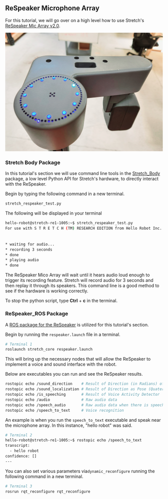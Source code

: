 ## ReSpeaker Microphone Array

For this tutorial, we will go over on a high level how to use Stretch's [ReSpeaker Mic Array v2.0](https://wiki.seeedstudio.com/ReSpeaker_Mic_Array_v2.0/).  



<p align="center">
  <img src="images/respeaker.jpg"/>
</p>


### Stretch Body Package
In this tutorial's section we will use command line tools in the [Stretch_Body](https://github.com/hello-robot/stretch_body) package, a low level Python API for Stretch's hardware, to directly interact with the ReSpeaker.

Begin by typing the following command in a new terminal.

```bash
stretch_respeaker_test.py
```

The following will be displayed in your terminal
```bash
hello-robot@stretch-re1-1005:~$ stretch_respeaker_test.py
For use with S T R E T C H (TM) RESEARCH EDITION from Hello Robot Inc.


* waiting for audio...
* recording 3 seconds
* done
* playing audio
* done

```

The ReSpeaker Mico Array will wait until it hears audio loud enough to trigger its recording feature. Stretch will record audio for 3 seconds and then replay it through its speakers. This command line is a good method to see if the hardware is working correctly.

To stop the python script, type **Ctrl** + **c** in the terminal.

### ReSpeaker_ROS Package

A [ROS package for the ReSpeaker](https://index.ros.org/p/respeaker_ros/#melodic) is utilized for this tutorial's section.

Begin by running the `respeaker.launch` file in a terminal.

```bash
# Terminal 1
roslaunch stretch_core respeaker.launch
```
This will bring up the necessary nodes that will allow the ReSpeaker to implement a voice and sound interface with the robot.

Below are executables you can run and see the ReSpeaker results.

```bash
rostopic echo /sound_direction    # Result of Direction (in Radians) of Audio
rostopic echo /sound_localization # Result of Direction as Pose (Quaternion values)
rostopic echo /is_speeching       # Result of Voice Activity Detector
rostopic echo /audio              # Raw audio data
rostopic echo /speech_audio       # Raw audio data when there is speech
rostopic echo /speech_to_text     # Voice recognition
```

An example is when you run the `speech_to_text` executable and speak near the microphone array. In this instance, "hello robot" was said.

```bash
# Terminal 2
hello-robot@stretch-re1-1005:~$ rostopic echo /speech_to_text
transcript:
  - hello robot
confidence: []
---
```

You can also set various parameters via`dynamic_reconfigure` running the following command in a new terminal.

```bash
# Terminal 3
rosrun rqt_reconfigure rqt_reconfigure
```
